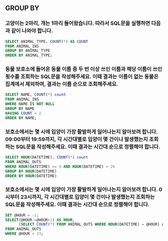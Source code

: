 ## GROUP BY
 

### 고양이는 2마리, 개는 1마리 들어왔습니다. 따라서 SQL문을 실행하면 다음과 같이 나와야 합니다.
```sql
SELECT ANIMAL_TYPE, COUNT(*) AS COUNT
FROM ANIMAL_INS
GROUP BY ANIMAL_TYPE
ORDER BY ANIMAL_TYPE;
```

### 동물 보호소에 들어온 동물 이름 중 두 번 이상 쓰인 이름과 해당 이름이 쓰인 횟수를 조회하는 SQL문을 작성해주세요. 이때 결과는 이름이 없는 동물은 집계에서 제외하며, 결과는 이름 순으로 조회해주세요.
```sql
SELECT NAME, COUNT(*) count
FROM ANIMAL_INS
WHERE NAME IS NOT NULL
GROUP BY NAME
HAVING COUNT > 1
ORDER BY NAME;
```
 

### 보호소에서는 몇 시에 입양이 가장 활발하게 일어나는지 알아보려 합니다. 09:00부터 19:59까지, 각 시간대별로 입양이 몇 건이나 발생했는지 조회하는 SQL문을 작성해주세요. 이때 결과는 시간대 순으로 정렬해야 합니다.
```sql
SELECT HOUR(DATETIME), COUNT(*) count
FROM ANIMAL_OUTS
WHERE HOUR(DATETIME) >= 9 AND HOUR(DATETIME) < 20
GROUP BY HOUR(DATETIME)
ORDER BY HOUR(DATETIME)
```
 

### 보호소에서는 몇 시에 입양이 가장 활발하게 일어나는지 알아보려 합니다. 0시부터 23시까지, 각 시간대별로 입양이 몇 건이나 발생했는지 조회하는 SQL문을 작성해주세요. 이때 결과는 시간대 순으로 정렬해야 합니다.
```sql
SET @HOUR = -1;
SELECT(@HOUR:=@HOUR+1) AS HOUR,
      (SELECT COUNT(*) FROM ANIMAL_OUTS WHERE HOUR(DATETIME) = @HOUR) AS COUNT
FROM ANIMAL_OUTS 
WHERE @HOUR < 23;
```
 

